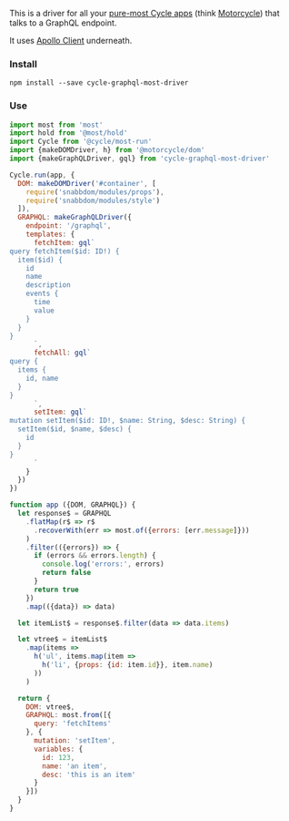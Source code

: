 This is a driver for all your [pure-most Cycle apps](https://github.com/cyclejs/most-run) (think [Motorcycle](https://github.com/motorcyclejs/core#merging-with-cyclejs)) that talks to a GraphQL endpoint.

It uses [Apollo Client](http://docs.apollostack.com/apollo-client/core.html) underneath.

### Install

```
npm install --save cycle-graphql-most-driver
```


### Use

```javascript
import most from 'most'
import hold from '@most/hold'
import Cycle from '@cycle/most-run'
import {makeDOMDriver, h} from '@motorcycle/dom'
import {makeGraphQLDriver, gql} from 'cycle-graphql-most-driver'

Cycle.run(app, {
  DOM: makeDOMDriver('#container', [
    require('snabbdom/modules/props'),
    require('snabbdom/modules/style')
  ]),
  GRAPHQL: makeGraphQLDriver({
    endpoint: '/graphql',
    templates: {
      fetchItem: gql`
query fetchItem($id: ID!) {
  item($id) {
    id
    name
    description
    events {
      time
      value
    }
  }
}
      `,
      fetchAll: gql`
query {
  items {
    id, name
  }
}
      `,
      setItem: gql`
mutation setItem($id: ID!, $name: String, $desc: String) {
  setItem($id, $name, $desc) {
    id
  }
}
      `
    }
  })
})

function app ({DOM, GRAPHQL}) {
  let response$ = GRAPHQL
    .flatMap(r$ => r$
      .recoverWith(err => most.of({errors: [err.message]}))
    )
    .filter(({errors}) => {
      if (errors && errors.length) {
        console.log('errors:', errors)
        return false
      }
      return true
    })
    .map(({data}) => data)

  let itemList$ = response$.filter(data => data.items)

  let vtree$ = itemList$
    .map(items =>
      h('ul', items.map(item =>
        h('li', {props: {id: item.id}}, item.name)
      ))
    )

  return {
    DOM: vtree$,
    GRAPHQL: most.from([{
      query: 'fetchItems'
    }, {
      mutation: 'setItem',
      variables: {
        id: 123,
        name: 'an item',
        desc: 'this is an item'
      }
    }])
  }
}
```

